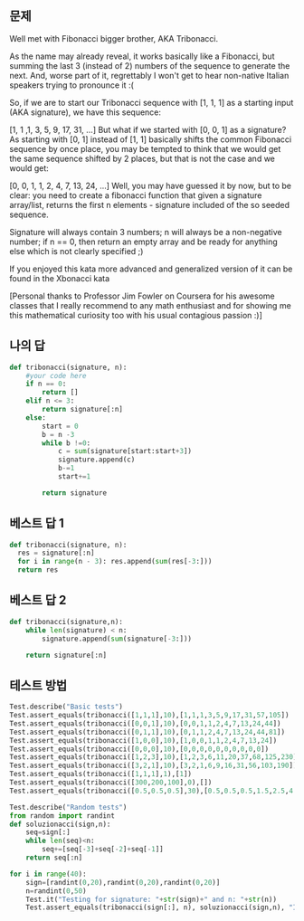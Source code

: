 ## 문제
Well met with Fibonacci bigger brother, AKA Tribonacci.

As the name may already reveal, it works basically like a Fibonacci, but summing the last 3 (instead of 2) numbers of the sequence to generate the next. And, worse part of it, regrettably I won't get to hear non-native Italian speakers trying to pronounce it :(

So, if we are to start our Tribonacci sequence with [1, 1, 1] as a starting input (AKA signature), we have this sequence:

[1, 1 ,1, 3, 5, 9, 17, 31, ...]
But what if we started with [0, 0, 1] as a signature? As starting with [0, 1] instead of [1, 1] basically shifts the common Fibonacci sequence by once place, you may be tempted to think that we would get the same sequence shifted by 2 places, but that is not the case and we would get:

[0, 0, 1, 1, 2, 4, 7, 13, 24, ...]
Well, you may have guessed it by now, but to be clear: you need to create a fibonacci function that given a signature array/list, returns the first n elements - signature included of the so seeded sequence.

Signature will always contain 3 numbers; n will always be a non-negative number; if n == 0, then return an empty array and be ready for anything else which is not clearly specified ;)

If you enjoyed this kata more advanced and generalized version of it can be found in the Xbonacci kata

[Personal thanks to Professor Jim Fowler on Coursera for his awesome classes that I really recommend to any math enthusiast and for showing me this mathematical curiosity too with his usual contagious passion :)]

## 나의 답
```python
def tribonacci(signature, n):
    #your code here
    if n == 0:
        return []
    elif n <= 3:        
        return signature[:n]    
    else:
        start = 0
        b = n -3
        while b !=0:
            c = sum(signature[start:start+3])
            signature.append(c)
            b-=1
            start+=1

        return signature
```
## 베스트 답 1
```python
def tribonacci(signature, n):
  res = signature[:n]
  for i in range(n - 3): res.append(sum(res[-3:]))
  return res
```
## 베스트 답 2
```python
def tribonacci(signature,n):
    while len(signature) < n:
        signature.append(sum(signature[-3:]))

    return signature[:n]
```

## 테스트 방법
```python
Test.describe("Basic tests")
Test.assert_equals(tribonacci([1,1,1],10),[1,1,1,3,5,9,17,31,57,105])
Test.assert_equals(tribonacci([0,0,1],10),[0,0,1,1,2,4,7,13,24,44])
Test.assert_equals(tribonacci([0,1,1],10),[0,1,1,2,4,7,13,24,44,81])
Test.assert_equals(tribonacci([1,0,0],10),[1,0,0,1,1,2,4,7,13,24])
Test.assert_equals(tribonacci([0,0,0],10),[0,0,0,0,0,0,0,0,0,0])
Test.assert_equals(tribonacci([1,2,3],10),[1,2,3,6,11,20,37,68,125,230])
Test.assert_equals(tribonacci([3,2,1],10),[3,2,1,6,9,16,31,56,103,190])
Test.assert_equals(tribonacci([1,1,1],1),[1])
Test.assert_equals(tribonacci([300,200,100],0),[])
Test.assert_equals(tribonacci([0.5,0.5,0.5],30),[0.5,0.5,0.5,1.5,2.5,4.5,8.5,15.5,28.5,52.5,96.5,177.5,326.5,600.5,1104.5,2031.5,3736.5,6872.5,12640.5,23249.5,42762.5,78652.5,144664.5,266079.5,489396.5,900140.5,1655616.5,3045153.5,5600910.5,10301680.5])

Test.describe("Random tests")
from random import randint
def soluzionacci(sign,n):
    seq=sign[:]
    while len(seq)<n:
        seq+=[seq[-3]+seq[-2]+seq[-1]]
    return seq[:n]

for i in range(40):
    sign=[randint(0,20),randint(0,20),randint(0,20)]
    n=randint(0,50)
    Test.it("Testing for signature: "+str(sign)+" and n: "+str(n))
    Test.assert_equals(tribonacci(sign[:], n), soluzionacci(sign,n), "It should work with random inputs too")
```

